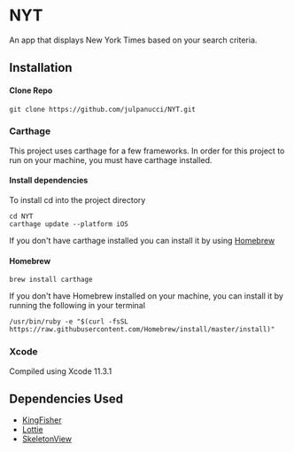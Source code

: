 # NYT
An app that displays New York Times based on your search criteria.

## Installation

#### Clone Repo

```
git clone https://github.com/julpanucci/NYT.git
```

### Carthage

This project uses carthage for a few frameworks. In order for this project to run on your machine, you must have carthage installed.

#### Install dependencies
To install cd into the project directory
```
cd NYT
carthage update --platform iOS
```

If you don't have carthage installed you can install it by using [Homebrew](https://brew.sh/)
#### Homebrew

```
brew install carthage
```

If you don't have Homebrew installed on your machine, you can install it by running the following in your terminal
```
/usr/bin/ruby -e "$(curl -fsSL https://raw.githubusercontent.com/Homebrew/install/master/install)"
```

### Xcode
Compiled using Xcode 11.3.1

## Dependencies Used
-  [KingFisher](https://github.com/onevcat/Kingfisher)
- [Lottie](https://github.com/airbnb/lottie-ios)
- [SkeletonView](https://github.com/Juanpe/SkeletonView)

